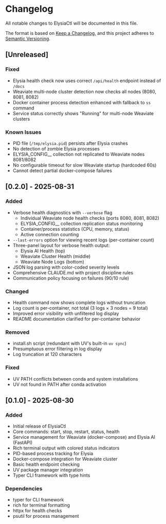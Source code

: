 # Changelog

All notable changes to ElysiaCtl will be documented in this file.

The format is based on [Keep a Changelog](https://keepachangelog.com/en/1.0.0/),
and this project adheres to [Semantic Versioning](https://semver.org/spec/v2.0.0.html).

## [Unreleased]

### Fixed
- Elysia health check now uses correct `/api/health` endpoint instead of `/docs`
- Weaviate multi-node cluster detection now checks all nodes (8080, 8081, 8082)
- Docker container process detection enhanced with fallback to `ss` command
- Service status correctly shows "Running" for multi-node Weaviate clusters

### Known Issues
- PID file (`/tmp/elysia.pid`) persists after Elysia crashes
- No detection of zombie Elysia processes
- ELYSIA_CONFIG__ collection not replicated to Weaviate nodes 8081/8082
- No configurable timeout for slow Weaviate startup (hardcoded 60s)
- Cannot detect partial docker-compose failures

## [0.2.0] - 2025-08-31

### Added
- Verbose health diagnostics with `--verbose` flag
  - Individual Weaviate node health checks (ports 8080, 8081, 8082)
  - ELYSIA_CONFIG__ collection replication status monitoring
  - Container/process statistics (CPU, memory, status)
  - Active connection counting
- `--last-errors` option for viewing recent logs (per-container count)
- Three-panel layout for verbose health output:
  - Elysia AI Health (top)
  - Weaviate Cluster Health (middle)
  - Weaviate Node Logs (bottom)
- JSON log parsing with color-coded severity levels
- Comprehensive CLAUDE.md with project discipline rules
- Communication policy focusing on failures (90/10 rule)

### Changed
- Health command now shows complete logs without truncation
- Log count is per-container, not total (3 logs × 3 nodes = 9 total)
- Improved error visibility with unfiltered log display
- README documentation clarified for per-container behavior

### Removed
- install.sh script (redundant with UV's built-in `uv sync`)
- Presumptuous error filtering in log display
- Log truncation at 120 characters

### Fixed
- UV PATH conflicts between conda and system installations
- UV not found in PATH after conda activation

## [0.1.0] - 2025-08-30

### Added
- Initial release of ElysiaCtl
- Core commands: start, stop, restart, status, health
- Service management for Weaviate (docker-compose) and Elysia AI (FastAPI)
- Rich terminal output with colored status indicators
- PID-based process tracking for Elysia
- Docker-compose integration for Weaviate cluster
- Basic health endpoint checking
- UV package manager integration
- Typer CLI framework with type hints

### Dependencies
- typer for CLI framework
- rich for terminal formatting
- httpx for health checks
- psutil for process management